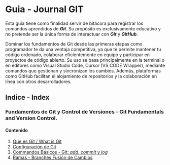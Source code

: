 # Guia - Journal GIT

Esta guía tiene como finalidad servir de bitácora para registrar los comandos aprendidos de **_Git_**. Su propósito es exclusivamente educativo y no pretende ser la única forma de interactuar con **_Git_** y **_GitHub_**.

Dominar los fundamentos de Git desde las primeras etapas como programador te da una ventaja competitiva, ya que te permite mantener tu código ordenado, colaborar eficientemente en equipo y participar en proyectos de código abierto. Su uso se basa principalmente en la terminal o en editores como Visual Studio Code, Cursor (VS CODE Wrapper), mediante comandos que gestionan y sincronizan los cambios. Además, plataformas como GitHub facilitan el alojamiento de repositorios y la colaboración en línea con otros desarrolladores.

## Indice - Index

### Fundamentos de Git y Control de Versiones - Git Fundamentals and Version Control.

#### Contenido

1. [Que es Git / What is Git](fundamentos_git.md)
2. [Configuración de Git](git_config.md)
3. [Commandos Básicos - Git: _add_, _commit_ y _log_](comandos_basicos.md)
4. [Ramas - Branches Fusión de Cambios](branches.md)
